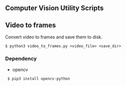 ## Computer Vision Utility Scripts

## Video to frames

Convert video to frames and save them to disk.

``` $ python3 video_to_frames.py <video_file> <save_dir> ```

### Dependency
* opencv

`` $ pip3 install opencv-python``
